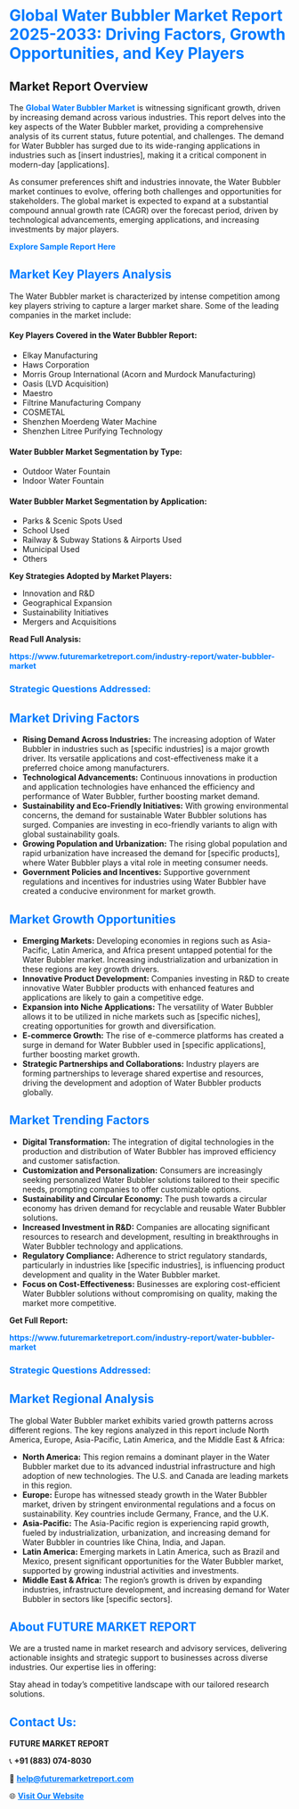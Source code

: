 <h1 style="color: #007BFF;">Global Water Bubbler Market Report 2025-2033: Driving Factors, Growth Opportunities, and Key Players</h1>

<section id="overview">
<h2>Market Report Overview</h2>
<p>The <a href="https://www.futuremarketreport.com/industry-report/water-bubbler-market" style="color: #007BFF; text-decoration: none;"><strong>Global Water Bubbler Market</strong></a> is witnessing significant growth, driven by increasing demand across various industries. This report delves into the key aspects of the Water Bubbler market, providing a comprehensive analysis of its current status, future potential, and challenges. The demand for Water Bubbler has surged due to its wide-ranging applications in industries such as [insert industries], making it a critical component in modern-day [applications].</p>
<p>As consumer preferences shift and industries innovate, the Water Bubbler market continues to evolve, offering both challenges and opportunities for stakeholders. The global market is expected to expand at a substantial compound annual growth rate (CAGR) over the forecast period, driven by technological advancements, emerging applications, and increasing investments by major players.</p>
</section>

<section id="overview">
<p><a href="https://www.futuremarketreport.com/request-sample/reportId=35745" style="color: #007BFF; text-decoration: none;"><strong>Explore Sample Report Here</strong></a></p>
</section>

<section id="key-players">
<h2 style="color: #007BFF;">Market Key Players Analysis</h2>
<p>The Water Bubbler market is characterized by intense competition among key players striving to capture a larger market share. Some of the leading companies in the market include:</p>
<h4>Key Players Covered in the Water Bubbler Report:</h4>
<ul><li>Elkay Manufacturing</li><li>Haws Corporation</li><li>Morris Group International (Acorn and Murdock Manufacturing)</li><li>Oasis (LVD Acquisition)</li><li>Maestro</li><li>Filtrine Manufacturing Company</li><li>COSMETAL</li><li>Shenzhen Moerdeng Water Machine</li><li>Shenzhen Litree Purifying Technology</li></ul>
<h4>Water Bubbler Market Segmentation by Type:</h4>
<ul><li>Outdoor Water Fountain</li><li>Indoor Water Fountain</li></ul>

<h4>Water Bubbler Market Segmentation by Application:</h4>
<ul><li>Parks &amp; Scenic Spots Used</li><li>School Used</li><li>Railway &amp; Subway Stations &amp; Airports Used</li><li>Municipal Used</li><li>Others</li></ul>
<p><strong>Key Strategies Adopted by Market Players:</strong></p>
<ul>
<li>Innovation and R&D</li>
<li>Geographical Expansion</li>
<li>Sustainability Initiatives</li>
<li>Mergers and Acquisitions</li>
</ul>
</section>

<section>
<p><strong>Read Full Analysis: </strong></p><a href="https://www.futuremarketreport.com/industry-report/water-bubbler-market" style="color: #007BFF; text-decoration: none;"><strong>https://www.futuremarketreport.com/industry-report/water-bubbler-market</strong></a>
<h3 style="color: #007BFF;">Strategic Questions Addressed:</h3>
</section>

<section id="driving-factors">
<h2 style="color: #007BFF;">Market Driving Factors</h2>
<ul>
<li><strong>Rising Demand Across Industries:</strong> The increasing adoption of Water Bubbler in industries such as [specific industries] is a major growth driver. Its versatile applications and cost-effectiveness make it a preferred choice among manufacturers.</li>
<li><strong>Technological Advancements:</strong> Continuous innovations in production and application technologies have enhanced the efficiency and performance of Water Bubbler, further boosting market demand.</li>
<li><strong>Sustainability and Eco-Friendly Initiatives:</strong> With growing environmental concerns, the demand for sustainable Water Bubbler solutions has surged. Companies are investing in eco-friendly variants to align with global sustainability goals.</li>
<li><strong>Growing Population and Urbanization:</strong> The rising global population and rapid urbanization have increased the demand for [specific products], where Water Bubbler plays a vital role in meeting consumer needs.</li>
<li><strong>Government Policies and Incentives:</strong> Supportive government regulations and incentives for industries using Water Bubbler have created a conducive environment for market growth.</li>
</ul>
</section>

<section id="growth-opportunities">
<h2 style="color: #007BFF;">Market Growth Opportunities</h2>
<ul>
<li><strong>Emerging Markets:</strong> Developing economies in regions such as Asia-Pacific, Latin America, and Africa present untapped potential for the Water Bubbler market. Increasing industrialization and urbanization in these regions are key growth drivers.</li>
<li><strong>Innovative Product Development:</strong> Companies investing in R&D to create innovative Water Bubbler products with enhanced features and applications are likely to gain a competitive edge.</li>
<li><strong>Expansion into Niche Applications:</strong> The versatility of Water Bubbler allows it to be utilized in niche markets such as [specific niches], creating opportunities for growth and diversification.</li>
<li><strong>E-commerce Growth:</strong> The rise of e-commerce platforms has created a surge in demand for Water Bubbler used in [specific applications], further boosting market growth.</li>
<li><strong>Strategic Partnerships and Collaborations:</strong> Industry players are forming partnerships to leverage shared expertise and resources, driving the development and adoption of Water Bubbler products globally.</li>
</ul>
</section>

<section id="trending-factors">
<h2 style="color: #007BFF;">Market Trending Factors</h2>
<ul>
<li><strong>Digital Transformation:</strong> The integration of digital technologies in the production and distribution of Water Bubbler has improved efficiency and customer satisfaction.</li>
<li><strong>Customization and Personalization:</strong> Consumers are increasingly seeking personalized Water Bubbler solutions tailored to their specific needs, prompting companies to offer customizable options.</li>
<li><strong>Sustainability and Circular Economy:</strong> The push towards a circular economy has driven demand for recyclable and reusable Water Bubbler solutions.</li>
<li><strong>Increased Investment in R&D:</strong> Companies are allocating significant resources to research and development, resulting in breakthroughs in Water Bubbler technology and applications.</li>
<li><strong>Regulatory Compliance:</strong> Adherence to strict regulatory standards, particularly in industries like [specific industries], is influencing product development and quality in the Water Bubbler market.</li>
<li><strong>Focus on Cost-Effectiveness:</strong> Businesses are exploring cost-efficient Water Bubbler solutions without compromising on quality, making the market more competitive.</li>
</ul>
</section>

<section>
<p><strong>Get Full Report: </strong></p><a href="https://www.futuremarketreport.com/industry-report/water-bubbler-market" style="color: #007BFF; text-decoration: none;"><strong>https://www.futuremarketreport.com/industry-report/water-bubbler-market</strong></a>
<h3 style="color: #007BFF;">Strategic Questions Addressed:</h3>
</section>


<section id="regional-analysis">
<h2 style="color: #007BFF;">Market Regional Analysis</h2>
<p>The global Water Bubbler market exhibits varied growth patterns across different regions. The key regions analyzed in this report include North America, Europe, Asia-Pacific, Latin America, and the Middle East & Africa:</p>
<ul>
<li><strong>North America:</strong> This region remains a dominant player in the Water Bubbler market due to its advanced industrial infrastructure and high adoption of new technologies. The U.S. and Canada are leading markets in this region.</li>
<li><strong>Europe:</strong> Europe has witnessed steady growth in the Water Bubbler market, driven by stringent environmental regulations and a focus on sustainability. Key countries include Germany, France, and the U.K.</li>
<li><strong>Asia-Pacific:</strong> The Asia-Pacific region is experiencing rapid growth, fueled by industrialization, urbanization, and increasing demand for Water Bubbler in countries like China, India, and Japan.</li>
<li><strong>Latin America:</strong> Emerging markets in Latin America, such as Brazil and Mexico, present significant opportunities for the Water Bubbler market, supported by growing industrial activities and investments.</li>
<li><strong>Middle East & Africa:</strong> The region’s growth is driven by expanding industries, infrastructure development, and increasing demand for Water Bubbler in sectors like [specific sectors].</li>
</ul>
</section>

<footer>
<h2 style="color: #007BFF;">About FUTURE MARKET REPORT</h2>
<p>We are a trusted name in market research and advisory services, delivering actionable insights and strategic support to businesses across diverse industries. Our expertise lies in offering:</p>

<p>Stay ahead in today’s competitive landscape with our tailored research solutions.</p>

<h2 style="color: #007BFF;">Contact Us:</h2>
<p><strong>FUTURE MARKET REPORT</strong></p>
<p>📞 <strong>+91 (883) 074-8030</strong></p>
<p>📧 <strong><a href="mailto:help@futuremarketreport.com" style="color: #007BFF;">help@futuremarketreport.com</a></strong></p>
<p>🌐 <strong><a href="https://www.futuremarketreport.com/" style="color: #007BFF;">Visit Our Website</a></strong></p>
</footer>